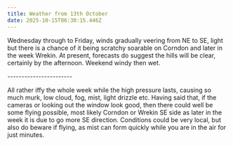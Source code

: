 ```yaml
---
title: Weather from 13th October
date: 2025-10-15T06:30:15.446Z
---
```

Wednesday through to Friday, winds gradually veering from NE to SE, light but there is a chance of it being scratchy soarable on Corndon and later in the week Wrekin.  At present, forecasts do suggest the hills will be clear, certainly by the afternoon.  Weekend windy then wet.

\-----------------------

All rather iffy the whole week while the high pressure lasts, causing so much murk, low cloud, fog, mist, light drizzle etc.  Having said that, if the cameras or looking out the window look good, then there could well be some flying possible,  most likely Corndon or Wrekin SE side as later in the week it is due to go more SE direction.  Conditions could be very local, but also do beware if flying, as mist can form quickly while you are in the air for just minutes.